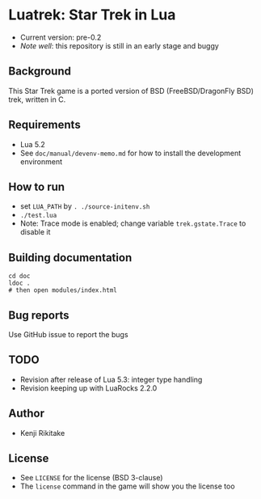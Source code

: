 # Luatrek: Star Trek in Lua

* Current version: pre-0.2
* *Note well*: this repository is still in an early stage and buggy

## Background

This Star Trek game is a ported version of BSD (FreeBSD/DragonFly BSD) trek, written in C.

## Requirements

* Lua 5.2
* See `doc/manual/devenv-memo.md` for how to install the development environment

## How to run

* set `LUA_PATH` by `. ./source-initenv.sh`
* `./test.lua`
* Note: Trace mode is enabled; change variable `trek.gstate.Trace` to disable it

## Building documentation

    cd doc
    ldoc .
    # then open modules/index.html

## Bug reports

Use GitHub issue to report the bugs

## TODO

* Revision after release of Lua 5.3: integer type handling
* Revision keeping up with LuaRocks 2.2.0

## Author

* Kenji Rikitake

## License

* See `LICENSE` for the license (BSD 3-clause)
* The `license` command in the game will show you the license too
